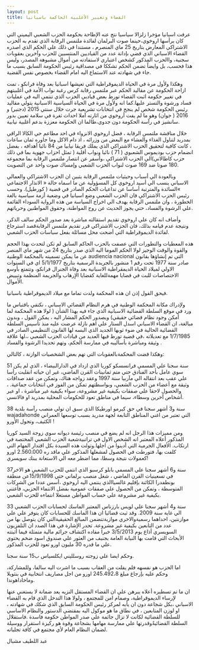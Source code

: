 ```yaml
---
layout: post
title: القضاء وتغيير الأغلبية الحاكمة باسبانيا
---
```

عرفت اسبانيا مؤخرا زلزالا سياسيا نتج عنه الإطاحة بحكومة الحزب الشعبي اليميني التي كان يرأسها اروخوي،حينما صوت البرلمان لفائدة ملتمس الرقابة الذي تقدم به الحزب الاشتراكي المعارض بتاريخ 25 ماي المنصرم ، مستندا في ذلك علي الحكم الذي اصدره القضاء الاسباني الذي قضي بإدانة عدد من القياديين المنتسبين للحزب وآخرين بعقوبات سجنية، واالحزب المذكور كشخص اعتباري لاستفادته من أموال مشبوهة المصدر، وليس هذا فحسب، بل وايضاً تضمن الحكم تشككا في مصداقية رئيس الحكومة السابق بسبب ما جاء في شهادته عند الاستماع اليه امام القضاء بخصوص نفس القضية.

وهكذا ولأول مرة في الحياة الديموقراطية التي تعيشها اسبانيا بعد وفاة فرانكو ، تمت ازاحة الحكومة عن مقاليد الحكم عبر ملتمس رقابة كرس رغبة نواب الأمة في أغلبيتهم في تغيير حكومة اثبت القضاء تورط بعض قياديي الحزب الذي تنتمي اليه في عمليات فساد ورشوة والتستر عليها.كما انه ولأول مرة في الحياة السياسية الاسبانية يتولي مقاليد رئيس الحكومة شخص لم ينجح في انتخابات تشريعية جرت خلال سنتي 2015 (دجنبر) و 2016 ( جوان) وهو ما لم يفت أروخوي من اثارته آملا احداث ثغرة في سلامة تعيين بدور سانشيز في رآسة الحكومة دون جدوي،طالما ان الحكومة معززة بدعم أغلبية نيابية.

خلال مناقشة ملتمس الرقابة ، فضل اروخوي الانزواء في احد مطاعم حي الكالا الراقي بمدريد لتناول الغذاء والعشاء مع البعض من وزرائه ، اذ دام الاكل وما جاوره ثمان ساعات ، كانت كافية لتحقيق الحزب الاشتراكي الذي يملك فريقا نيابيا من 84 نائبا أهدافه ، بفضل انضمام حزب بوديموس الشعبوي ( 71 ) نائبا ونواب أقلية ( تمثل احزاب جهوية بما في ذلك حزب كاطالاني)الي الحزب الاشتراكي ،وأسفر عن انتصار ملتمس الرقابة بما مجموعه 180 صوتا ضد 169 صوت لنواب الحزب الشعبي وإمساك صوت واحد عن التصويت.

وبالعودة الي أسباب وحيثيات ملتمس الرقابة يتبين ان الحزب الاشتراكي والعمالي الاسباني ينسب الي أسيد اروخوي كل المسؤولية عن ما اسماه حالة « الانذار الاجتماعي »السائدة والمترتبة أساسا عن تداعيات الحكم الصادر في قضية ( كورطيل). وحسب رئيس الحزب الاشتراكي فان الحزب الشعبي وضع اسبانيا في وضعية أزمة سياسية بالغة الخطورة ، وان ملتمس الرقابة يهدف الي اخراج السياسة من هذه الرواية السوداء القائمة علي الرشوة والفساد، حتي يجوز الحديث عن روح المواطنة، وحقوق المواطنين وحرياتهم.

وأضاف انه كان علي اروخوي تقديم استقالته مباشرة بعد صدور الحكم سالف الذكر، ونتيجة عدم قيامه بذلك، فان الحزب الاشتراكي قرر تقديم ملتمس الرقابةقصد استرجاع لفائدة الديموقراطية التي أضحت محل مسائلة بفعل سياسات الحزب الشعبي.

هذه المعطيات والتطورات التي عصفت بالحزب الحاكم السابق لم تكن لتحدث بهذا الحجم والقوة والوقت الوجيز لولا الحكم الموما اليه الذي صدر بتاريخ 24 من شهر ماي المنصر عن ما يمكن تسميته بالمحكمة الوطنية audiencia nacional التي تم إنشاؤها بقانون صادر سنة 1977 تحت رقم 1 منشور بالجريدة الرسمية بتاريخ 5/1/1977 اي في السنوات الاولي لميلاد الحياة الديمقراطية الاسبانية بعد وفاة الجنرال فرانكو، وتتمتع بأوسع الاختصاصات للبت في قضايا مهمةللغاية كقضايا الاٍرهاب والجريمة المنظمة وتبييض الأموال.

فيحق القول إذن ان هذه المحكمة ولدت تماما مع ميلاد الديموقراطية باسبانيا.

ولإدراك مكانة المحكمة الوطنية في هرم النظام القضائي الاسباني ، نكتفي باقتباس ما ورد في موقع السلطة القضائية الاسبانية الذي جاء فيه بهذا الشأن ( لولا هذه المحكمة لما أمكن وجود نظام قضائي حقيقي)
وبصدور الحكم المشار اليه ، يمكن القول ، وبدون مبالغة، ان القضاء الاسباني اسدل الستار علي اهم نازلة عرضت عليه منذ تأسيس السلطة القضائية الحالية في ضوء ثوبها الجديد الذي البسه لها القانون التنظيمي الصادر في 1/7/1985 مع تعديلاته ،في قضية تورط فيها العديد من قيادات الحزب الشعبي ،،لها علاقة وثيقة ومباشرة بأساليبه في ممارسة الحكم، وتهم تحديدا الرشوة والفساد .

وهكذا قضت المحكمةبالعقوبات التي تهم بعض الشخصيات الوازنة ، كالتالي:

51 سنة سجنا علي المسمي فرانسسكو كوريا الذي ازداد في الدارالبيضاء ، الذي لم يكن سوي عامل بأحد الفنادق حتي متم ثمانينات القرن الماضي، غير ان حياته انقلبت رأسا علي عقب بعد انتقاله الي مآربيا سنة 1997 وعقد زواجه هناك، وتمكن من عقد صداقات وثيقة مع أعضاء من الحزب الشعبي، وبواسطتهم تمكن من الفوز في انتخابات جماعية. ، والحصول لاحقا علي صفقات بكيفية غير مشروعة، سواء بكيفية غير مباشرة ، او عبر أشخاص آخرين وسطاء، سيما في مناطق تعود للحكومات المحلية بمدريد او فالانسي.

38 سنة و3 أشهر سجنا في حق كيرمو اورطيكا الذي سبق ان تولي منصب رآسة بلدية wajadahonde التي تعتبر من اغني المناطق التابعة لجهة مدريد بسبب توسعها العمراني الكثيف، وتجول الأورو !

ومن مميزات هذا الرجل انه لم يضع في منصب رئيسة ديوانه سوي زوجة السيد كوريا المذكور أعلاه المعتبر انه الشخص الاول في تراتبيةشعبة الحزب الشعبي المختصة في ارتكاب. الأفعال الجرمية التي أدينوا من اجلها.وتولت هذه السيدة بكل اقتدار المهام التي كلفت بها، فتورطت في الحصول لمشغلها المذكور علي ماقد ره 2.560.000 اورو كعمولات نتيجة وسطا، مما اضطر معه الي الاستعانة ببنك سويسري!

37سنة و6 أشهر سجنا علي المسمي بابلو كرسبو الذي انتمي للحزب الشعبي هو الاخر في تسعينيات القرن الماضي ، شغل منصب برلماني حتي 15/9/1998عن منطقة بونطفدرا الكائنة بإقليم غالسياالذي ينتمي اليه اروخوي ،أسس عددا من الشركات المتوسطة ، وتمكن من الحصول علي صفقات عمومية بفضل الانتماء الحزبي، فأغتني بكيفية غير مشروعة علي حساب المواطن مستغلا انتماءه للحزب الشعبي.

33 سنة و4 أشهر سجنا علي لويس بارزناس المعتبر الماسك لحسابات الحزب الشعبي الي غاية سنة 2009. وقد ثبت قضائيا ان هذا الماسك للحسابات كان يتوفر علي علي موازنتين، احداهما رسميةوالاخري موازيةتتضمن المبالغ الحقيقيةالتي كان يتوصل بها من عدد من التابعين بكيفية غير مشروعة. تجدر الإشارة في هذا الصدد ان التلفزيون السويسري أذاع يوم 3/5/2013 خبرا مفاده اكتشاف جرائم مالية متمثلة فيما أثبتته الأبحاث التي قامت بها النيابة العامة بجنيف من العثور علي صندوق اسود ضخم يحتوي علي ما قدره 30 مليون اورو تعود للحزب المذكور.

وحكم ايضا علي زوجته روسلليني ايكلسياس ب15 سنة سجنا.

اما الحزب هو نفسهه فلم يفلت من العقاب بسبب ما اشرت اليه سالفا، وللمشاركة، وحكم عليه بإرجاع مبلغ 245.492،8 اورو من اجل مصاريف انتخابية في بنثويلا وماخاداهوندا.

ان ما تم تسطيره أعلاه يبرهن علي ان القضاء المستقل النزيه يعد ضمانة لا يستغني عنها لإرساء الديموقراطية، وصمام امن للمجتمع ، ولولا هذا التدخل الذي قام به القضاء الاسباني ،بكل شجاعة دون ان يأبه لمركز رئيس الحكومة السابق الذي شكك في شهادته ، او لوزن المتابعين ، في نطاق ما هو موكول اليه بمقتضي الدستور والنظام الاساسي للسلطة القضائية لكانت لا تزال جاثمة علي صدر المواطن حكومة فاسدة .فاستقلال السلطة القضائيةًوقدرتها علي ممارسة مهامها بشجاعة وقوة هو ركيزة استقرار ووسيلة لضمان النظام العام لأي مجتمع في كافة تجلياته.

عبد اللطيف مشبال